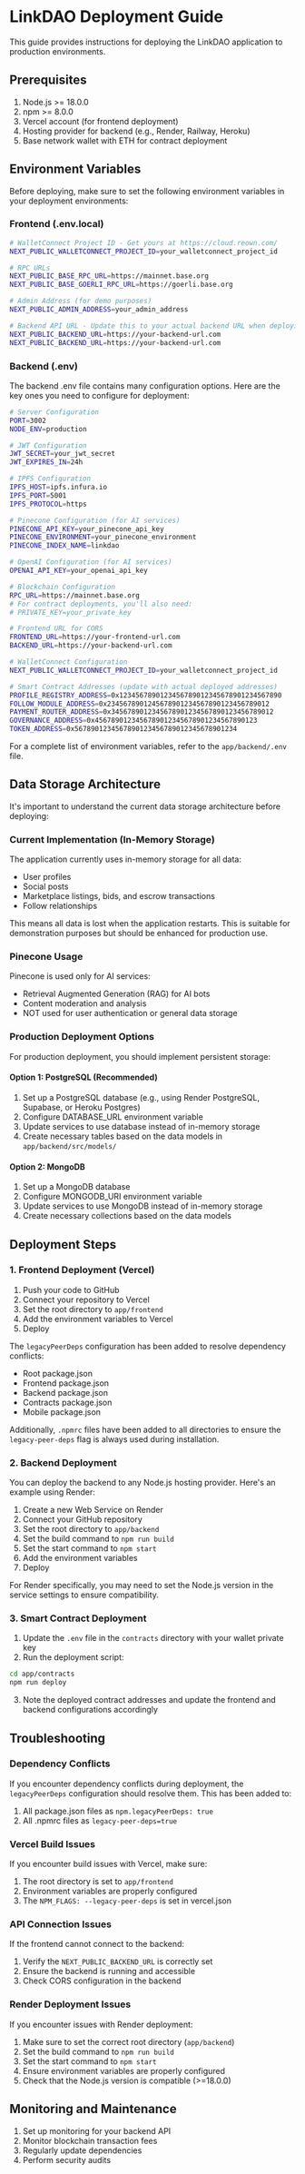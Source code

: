 # LinkDAO Deployment Guide

This guide provides instructions for deploying the LinkDAO application to production environments.

## Prerequisites

1. Node.js >= 18.0.0
2. npm >= 8.0.0
3. Vercel account (for frontend deployment)
4. Hosting provider for backend (e.g., Render, Railway, Heroku)
5. Base network wallet with ETH for contract deployment

## Environment Variables

Before deploying, make sure to set the following environment variables in your deployment environments:

### Frontend (.env.local)

```bash
# WalletConnect Project ID - Get yours at https://cloud.reown.com/
NEXT_PUBLIC_WALLETCONNECT_PROJECT_ID=your_walletconnect_project_id

# RPC URLs
NEXT_PUBLIC_BASE_RPC_URL=https://mainnet.base.org
NEXT_PUBLIC_BASE_GOERLI_RPC_URL=https://goerli.base.org

# Admin Address (for demo purposes)
NEXT_PUBLIC_ADMIN_ADDRESS=your_admin_address

# Backend API URL - Update this to your actual backend URL when deploying
NEXT_PUBLIC_BACKEND_URL=https://your-backend-url.com
NEXT_PUBLIC_BACKEND_URL=https://your-backend-url.com
```

### Backend (.env)

The backend .env file contains many configuration options. Here are the key ones you need to configure for deployment:

```bash
# Server Configuration
PORT=3002
NODE_ENV=production

# JWT Configuration
JWT_SECRET=your_jwt_secret
JWT_EXPIRES_IN=24h

# IPFS Configuration
IPFS_HOST=ipfs.infura.io
IPFS_PORT=5001
IPFS_PROTOCOL=https

# Pinecone Configuration (for AI services)
PINECONE_API_KEY=your_pinecone_api_key
PINECONE_ENVIRONMENT=your_pinecone_environment
PINECONE_INDEX_NAME=linkdao

# OpenAI Configuration (for AI services)
OPENAI_API_KEY=your_openai_api_key

# Blockchain Configuration
RPC_URL=https://mainnet.base.org
# For contract deployments, you'll also need:
# PRIVATE_KEY=your_private_key

# Frontend URL for CORS
FRONTEND_URL=https://your-frontend-url.com
BACKEND_URL=https://your-backend-url.com

# WalletConnect Configuration
NEXT_PUBLIC_WALLETCONNECT_PROJECT_ID=your_walletconnect_project_id

# Smart Contract Addresses (update with actual deployed addresses)
PROFILE_REGISTRY_ADDRESS=0x1234567890123456789012345678901234567890
FOLLOW_MODULE_ADDRESS=0x2345678901245678901234567890123456789012
PAYMENT_ROUTER_ADDRESS=0x3456789012345678901234567890123456789012
GOVERNANCE_ADDRESS=0x4567890123456789012345678901234567890123
TOKEN_ADDRESS=0x5678901234567890123456789012345678901234
```

For a complete list of environment variables, refer to the `app/backend/.env` file.

## Data Storage Architecture

It's important to understand the current data storage architecture before deploying:

### Current Implementation (In-Memory Storage)

The application currently uses in-memory storage for all data:
- User profiles
- Social posts
- Marketplace listings, bids, and escrow transactions
- Follow relationships

This means all data is lost when the application restarts. This is suitable for demonstration purposes but should be enhanced for production use.

### Pinecone Usage

Pinecone is used only for AI services:
- Retrieval Augmented Generation (RAG) for AI bots
- Content moderation and analysis
- NOT used for user authentication or general data storage

### Production Deployment Options

For production deployment, you should implement persistent storage:

#### Option 1: PostgreSQL (Recommended)

1. Set up a PostgreSQL database (e.g., using Render PostgreSQL, Supabase, or Heroku Postgres)
2. Configure DATABASE_URL environment variable
3. Update services to use database instead of in-memory storage
4. Create necessary tables based on the data models in `app/backend/src/models/`

#### Option 2: MongoDB

1. Set up a MongoDB database
2. Configure MONGODB_URI environment variable
3. Update services to use MongoDB instead of in-memory storage
4. Create necessary collections based on the data models

## Deployment Steps

### 1. Frontend Deployment (Vercel)

1. Push your code to GitHub
2. Connect your repository to Vercel
3. Set the root directory to `app/frontend`
4. Add the environment variables to Vercel
5. Deploy

The `legacyPeerDeps` configuration has been added to resolve dependency conflicts:
- Root package.json
- Frontend package.json
- Backend package.json
- Contracts package.json
- Mobile package.json

Additionally, `.npmrc` files have been added to all directories to ensure the `legacy-peer-deps` flag is always used during installation.

### 2. Backend Deployment

You can deploy the backend to any Node.js hosting provider. Here's an example using Render:

1. Create a new Web Service on Render
2. Connect your GitHub repository
3. Set the root directory to `app/backend`
4. Set the build command to `npm run build`
5. Set the start command to `npm start`
6. Add the environment variables
7. Deploy

For Render specifically, you may need to set the Node.js version in the service settings to ensure compatibility.

### 3. Smart Contract Deployment

1. Update the `.env` file in the `contracts` directory with your wallet private key
2. Run the deployment script:

```bash
cd app/contracts
npm run deploy
```

3. Note the deployed contract addresses and update the frontend and backend configurations accordingly

## Troubleshooting

### Dependency Conflicts

If you encounter dependency conflicts during deployment, the `legacyPeerDeps` configuration should resolve them. This has been added to:
1. All package.json files as `npm.legacyPeerDeps: true`
2. All .npmrc files as `legacy-peer-deps=true`

### Vercel Build Issues

If you encounter build issues with Vercel, make sure:
1. The root directory is set to `app/frontend`
2. Environment variables are properly configured
3. The `NPM_FLAGS: --legacy-peer-deps` is set in vercel.json

### API Connection Issues

If the frontend cannot connect to the backend:
1. Verify the `NEXT_PUBLIC_BACKEND_URL` is correctly set
2. Ensure the backend is running and accessible
3. Check CORS configuration in the backend

### Render Deployment Issues

If you encounter issues with Render deployment:
1. Make sure to set the correct root directory (`app/backend`)
2. Set the build command to `npm run build`
3. Set the start command to `npm start`
4. Ensure environment variables are properly configured
5. Check that the Node.js version is compatible (>=18.0.0)

## Monitoring and Maintenance

1. Set up monitoring for your backend API
2. Monitor blockchain transaction fees
3. Regularly update dependencies
4. Perform security audits